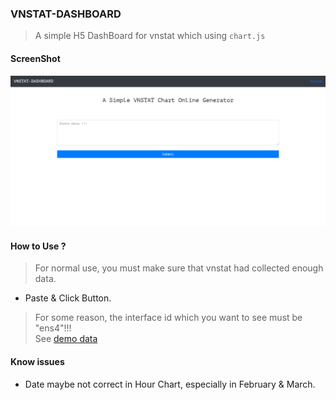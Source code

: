 ### VNSTAT-DASHBOARD
> A simple H5 DashBoard for vnstat which using `chart.js`  
#### ScreenShot

![alt](docs/demo.png)

#### How to Use ?
> For normal use, you must make sure that vnstat had collected enough data.  

* Paste & Click Button.

> For some reason, the interface id which you want to see must be "ens4"!!!  
> See [demo data](docs/demo.json)  

#### Know issues

* Date maybe not correct in Hour Chart, especially in February & March. 